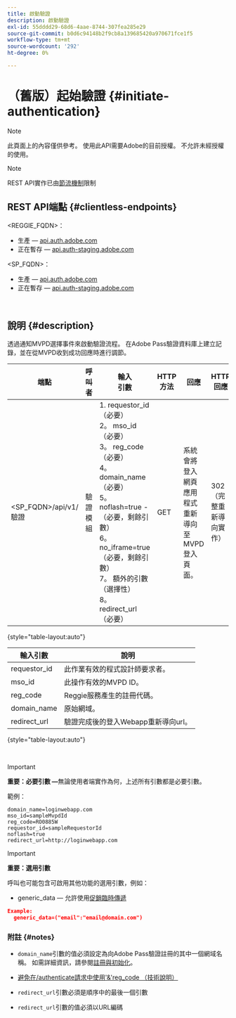 ```yaml
---
title: 啟動驗證
description: 啟動驗證
exl-id: 55dddd29-68d6-4aae-8744-307fea285e29
source-git-commit: b0d6c94148b2f9cb8a139685420a970671fce1f5
workflow-type: tm+mt
source-wordcount: '292'
ht-degree: 0%

---
```


# （舊版）起始驗證 {#initiate-authentication}

>[!NOTE]
>
>此頁面上的內容僅供參考。 使用此API需要Adobe的目前授權。 不允許未經授權的使用。

>[!NOTE]
>
> REST API實作已由[節流機制](/help/authentication/integration-guide-programmers/throttling-mechanism.md)限制

## REST API端點 {#clientless-endpoints}

&lt;REGGIE_FQDN>：

* 生產 — [api.auth.adobe.com](http://api.auth.adobe.com/)
* 正在暫存 — [api.auth-staging.adobe.com](http://api.auth-staging.adobe.com/)

&lt;SP_FQDN>：

* 生產 — [api.auth.adobe.com](http://api.auth.adobe.com/)
* 正在暫存 — [api.auth-staging.adobe.com](http://api.auth-staging.adobe.com/)

</br>


## 說明 {#description}

透過通知MVPD選擇事件來啟動驗證流程。 在Adobe Pass驗證資料庫上建立記錄，並在從MVPD收到成功回應時進行調節。



| 端點 | 呼叫</br>者 | 輸入   </br>引數 | HTTP </br>方法 | 回應 | HTTP </br>回應 |
| --- | --- | --- | --- | --- | --- |
| &lt;SP_FQDN>/api/v1/驗證 | 驗證模組 | 1. requestor_id （必要）</br>2。  mso_id （必要）</br>3。  reg_code （必要）</br>4。  domain_name （必要）</br>5。  noflash=true - </br>    （必要，剩餘引數）</br>6。  no_iframe=true （必要，剩餘引數）</br>7。  額外的引數（選擇性）</br>8。  redirect_url （必要） | GET | 系統會將登入網頁應用程式重新導向至MVPD登入頁面。 | 302 （完整重新導向實作） |

{style="table-layout:auto"}


| 輸入引數 | 說明 |
| --- | --- |
| requestor_id | 此作業有效的程式設計師要求者。 |
| mso_id | 此操作有效的MVPD ID。 |
| reg_code | Reggie服務產生的註冊代碼。 |
| domain_name | 原始網域。 |
| redirect_url | 驗證完成後的登入Webapp重新導向url。 |

{style="table-layout:auto"}

</br>

>[!IMPORTANT]
> 
>**重要：必要引數 —**&#x200B;無論使用者端實作為何，上述所有引數都是必要引數。
>
>
>範例：
>
>```
>domain_name=loginwebapp.com
>mso_id=sampleMvpdId
>reg_code=RO0885W
>requestor_id=sampleRequestorId
>noflash=true
>redirect_url=http://loginwebapp.com
>```

>[!IMPORTANT]
> 
>**重要：選用引數**
>
>呼叫也可能包含可啟用其他功能的選用引數，例如：
>
> * generic\_data — 允許使用[促銷臨時傳遞](/help/authentication/integration-guide-programmers/features-premium/temporary-access/promotional-temp-pass.md)
>
>```JSON
>Example:
>   generic_data=("email":"email@domain.com")
>```


### **附註** {#notes}

* `domain_name`引數的值必須設定為向Adobe Pass驗證註冊的其中一個網域名稱。 如需詳細資訊，請參閱[註冊與初始化](/help/authentication/kickstart/programmer-overview.md)。

* [避免在/authenticate請求中使用&#39;&amp;&#39;reg\_code （技術說明）](/help/authentication/integration-guide-programmers/legacy/notes-technical/clientless-avoid-using-reg-code-in-authenticate-request.md)

* `redirect_url`引數必須是順序中的最後一個引數

* `redirect_url`引數的值必須以URL編碼
